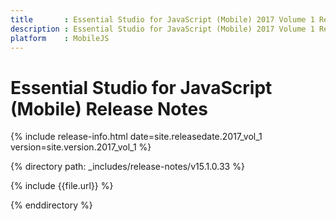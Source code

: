 ```yaml
---
title       : Essential Studio for JavaScript (Mobile) 2017 Volume 1 Release Notes
description : Essential Studio for JavaScript (Mobile) 2017 Volume 1 Release Notes
platform    : MobileJS
---
```


# Essential Studio for JavaScript (Mobile) Release Notes

{% include release-info.html date=site.releasedate.2017_vol_1 version=site.version.2017_vol_1 %} 

{% directory path: _includes/release-notes/v15.1.0.33 %}

{% include {{file.url}} %}

{% enddirectory %}
